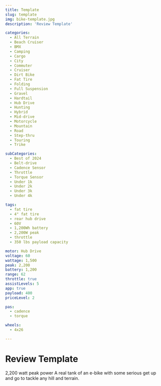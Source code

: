 ```yaml
---
title: Template
slug: template
img: bike-template.jpg
description: 'Review Template'

categories:
  - All Terrain
  - Beach Cruiser
  - BMX
  - Camping
  - Cargo
  - City
  - Commuter
  - Cruiser
  - Dirt Bike
  - Fat Tire
  - Folding
  - Full Suspension
  - Gravel
  - Hardtail
  - Hub Drive
  - Hunting
  - Hybrid
  - Mid-drive
  - Motorcycle
  - Mountain
  - Road
  - Step-thru
  - Touring
  - Trike

subCategories:
  - Best of 2024
  - Belt-drive
  - Cadence Sensor
  - Throttle
  - Torque Sensor
  - Under 1k
  - Under 2k
  - Under 3k
  - Under 4k

tags:
  - fat tire
  - 4" fat tire
  - rear hub drive
  - 60V
  - 1,200Wh battery
  - 2,200W peak
  - throttle
  - 350 lbs payload capacity

motor: Hub Drive
voltage: 60
wattage: 1,500
peak: 2,200
battery: 1,200
range: 62
throttle: true
assistLevels: 5
app: true
payload: 400
priceLevel: 2

pas: 
  - cadence
  - torque

wheels:
  - 4x26

---
```


# Review Template

2,200 watt peak power
A real tank of an e-bike with some serious get up and go to tackle any hill and terrain.
